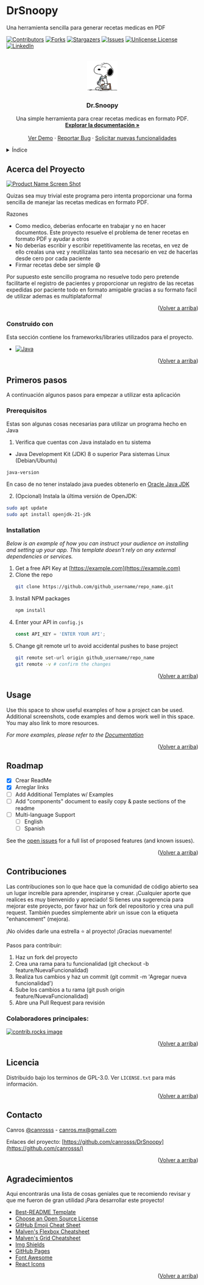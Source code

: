 # DrSnoopy
Una herramienta sencilla para generar recetas medicas en PDF

<!-- Improved compatibility of Volver a arriba link: See: https://github.com/canrosss/DrSnoopy/pull/73 -->
<a id="readme-top"></a>
<!--
*** Thanks for checking out the DrSnoopy. If you have a suggestion
*** that would make this better, please fork the repo and create a pull request
*** or simply open an issue with the tag "enhancement".
*** Don't forget to give the project a star!
*** Thanks again! Now go create something AMAZING! :D
-->


<!-- PROJECT SHIELDS -->
<!--
*** I'm using markdown "reference style" links for readability.
*** Reference links are enclosed in brackets [ ] instead of parentheses ( ).
*** See the bottom of this document for the declaration of the reference variables
*** for contributors-url, forks-url, etc. This is an optional, concise syntax you may use.
*** https://www.markdownguide.org/basic-syntax/#reference-style-links
-->
[![Contributors][contributors-shield]][contributors-url]
[![Forks][forks-shield]][forks-url]
[![Stargazers][stars-shield]][stars-url]
[![Issues][issues-shield]][issues-url]
[![Unlicense License][license-shield]][license-url]
[![LinkedIn][linkedin-shield]][linkedin-url]



<!-- PROJECT LOGO -->
<br />
<div align="center">
  <a href="https://github.com/canrosss/DrSnoopy/blob/main/logo/logo4.jpeg">
    <img src="logo/logo41.jpeg" alt="Logo" width="80" height="80">
  </a>

  <h3 align="center">Dr.Snoopy</h3>

  <p align="center">
    Una simple herramienta para crear recetas medicas en formato PDF.
    <br />
    <a href="https://github.com/canrosss/DrSnoopy"><strong>Explorar la documentación »</strong></a>
    <br />
    <br />
    <a href="https://github.com/canrosss/DrSnoopy">Ver Demo</a>
    &middot;
    <a href="https://github.com/canrosss/DrSnoopy/issues/new?labels=bug&template=bug-report---.md">Reportar Bug</a>
    &middot;
    <a href="https://github.com/canrosss/DrSnoopy/issues/new?labels=enhancement&template=feature-request---.md">Solicitar nuevas funcionalidades</a>
  </p>
</div>



<!-- TABLE OF CONTENTS -->
<details>
  <summary>Índice</summary>
  <ol>
    <li>
      <a href="#about-the-project">Acerca del Proyecto</a>
      <ul>
        <li><a href="#built-with">Hecho con</a></li>
      </ul>
    </li>
    <li>
      <a href="#getting-started">Iniciando</a>
      <ul>
        <li><a href="#prerequisites">Pre-requisitos</a></li>
        <li><a href="#installation">Instalación</a></li>
      </ul>
    </li>
    <li><a href="#usage">Modo de uso</a></li>
    <li><a href="#roadmap">Roadmap</a></li>
    <li><a href="#contributing">Contributing</a></li>
    <li><a href="#license">License</a></li>
    <li><a href="#contact">Contact</a></li>
    <li><a href="#acknowledgments">Acknowledgments</a></li>
  </ol>
</details>



<!-- ABOUT THE PROJECT -->
## Acerca del Proyecto

[![Product Name Screen Shot][product-screenshot]](https://example.com)

Quizas sea muy trivial este programa pero intenta proporcionar una forma sencilla de manejar las recetas medicas en formato PDF.

Razones
* Como medico, deberias enfocarte en trabajar y no en hacer documentos. Este proyecto resuelve el problema de tener recetas en formato PDF y ayudar a otros
* No deberías escribir y escribir repetitivamente las recetas, en vez de ello crealas una vez y reutilizalas tanto sea necesario en vez de hacerlas desde cero por cada paciente
* Firmar recetas debe ser simple :smile:

Por supuesto este sencillo programa no resuelve todo pero pretende facilitarte el registro de pacientes y proporcionar un registro de las recetas expedidas por paciente todo en formato amigable gracias a su formato facil de utilizar ademas es multiplataforma!

<p align="right">(<a href="#readme-top">Volver a arriba</a>)</p>



### Construido con

Esta sección contiene los frameworks/libraries utilizados para el proyecto. 

* [![Java][Java]][Java-url]

<p align="right">(<a href="#readme-top">Volver a arriba</a>)</p>



<!-- GETTING STARTED -->
## Primeros pasos

A continuación algunos pasos para empezar a utilizar esta aplicación

### Prerequisitos

Estas son algunas cosas necesarias para utilizar un programa hecho en Java

1. Verifica que cuentas con Java instalado en tu sistema

* Java Development Kit (JDK) 8 o superior
Para sistemas Linux (Debian/Ubuntu)
```sh
java-version
```
En caso de no tener instalado java puedes obtenerlo en [Oracle Java JDK]

2. (Opcional) Instala la última versión de OpenJDK:
```sh
sudo apt update
sudo apt install openjdk-21-jdk
  ```

### Installation

_Below is an example of how you can instruct your audience on installing and setting up your app. This template doesn't rely on any external dependencies or services._

1. Get a free API Key at [https://example.com](https://example.com)
2. Clone the repo
   ```sh
   git clone https://github.com/github_username/repo_name.git
   ```
3. Install NPM packages
   ```sh
   npm install
   ```
4. Enter your API in `config.js`
   ```js
   const API_KEY = 'ENTER YOUR API';
   ```
5. Change git remote url to avoid accidental pushes to base project
   ```sh
   git remote set-url origin github_username/repo_name
   git remote -v # confirm the changes
   ```

<p align="right">(<a href="#readme-top">Volver a arriba</a>)</p>



<!-- USAGE EXAMPLES -->
## Usage

Use this space to show useful examples of how a project can be used. Additional screenshots, code examples and demos work well in this space. You may also link to more resources.

_For more examples, please refer to the [Documentation](https://example.com)_

<p align="right">(<a href="#readme-top">Volver a arriba</a>)</p>



<!-- ROADMAP -->
## Roadmap

- [x] Crear ReadMe
- [x] Arreglar links
- [ ] Add Additional Templates w/ Examples
- [ ] Add "components" document to easily copy & paste sections of the readme
- [ ] Multi-language Support
    - [ ] English
    - [ ] Spanish

See the [open issues](https://github.com/canrosss/DrSnoopy/issues) for a full list of proposed features (and known issues).

<p align="right">(<a href="#readme-top">Volver a arriba</a>)</p>



<!-- CONTRIBUTING -->
## Contribuciones

Las contribuciones son lo que hace que la comunidad de código abierto sea un lugar increíble para aprender, inspirarse y crear. ¡Cualquier aporte que realices es muy bienvenido y apreciado! Si tienes una sugerencia para mejorar este proyecto, por favor haz un fork del repositorio y crea una pull request. También puedes simplemente abrir un issue con la etiqueta "enhancement" (mejora). 

¡No olvides darle una estrella ⭐ al proyecto! ¡Gracias nuevamente!

Pasos para contribuir:
  1.  Haz un fork del proyecto
  2.  Crea una rama para tu funcionalidad (git checkout -b feature/NuevaFuncionalidad)
  3.  Realiza tus cambios y haz un commit (git commit -m 'Agregar nueva funcionalidad')
  4.  Sube los cambios a tu rama (git push origin feature/NuevaFuncionalidad)
  5.  Abre una Pull Request para revisión


### Colaboradores principales:

<a href="https://github.com/canrosss/DrSnoopy/graphs/contributors">
  <img src="https://contrib.rocks/image?repo=canrosss/DrSnoopy" alt="contrib.rocks image" />
</a>

<p align="right">(<a href="#readme-top">Volver a arriba</a>)</p>



<!-- LICENSE -->
## Licencia

Distribuido bajo los terminos de GPL-3.0. Ver `LICENSE.txt` para más información.

<p align="right">(<a href="#readme-top">Volver a arriba</a>)</p>



<!-- CONTACT -->
## Contacto

Canros [@canrosss](https://x.com/canrosss) - canros.mx@gmail.com

Enlaces del proyecto: [https://github.com/canrosss/DrSnoopy](https://github.com/canrosss/)

<p align="right">(<a href="#readme-top">Volver a arriba</a>)</p>



<!-- ACKNOWLEDGMENTS -->
## Agradecimientos

Aqui encontrarás una lista de cosas geniales que te recomiendo revisar y que me fueron de gran utilidad ¡Para desarrollar este proyecto!

* [Best-README Template](https://github.com/othneildrew/Best-README-Template)
* [Choose an Open Source License](https://choosealicense.com)
* [GitHub Emoji Cheat Sheet](https://www.webpagefx.com/tools/emoji-cheat-sheet)
* [Malven's Flexbox Cheatsheet](https://flexbox.malven.co/)
* [Malven's Grid Cheatsheet](https://grid.malven.co/)
* [Img Shields](https://shields.io)
* [GitHub Pages](https://pages.github.com)
* [Font Awesome](https://fontawesome.com)
* [React Icons](https://react-icons.github.io/react-icons/search)

<p align="right">(<a href="#readme-top">Volver a arriba</a>)</p>



<!-- MARKDOWN LINKS & IMAGES -->
<!-- MARKDOWN IMAGES https://github.com/Ileriayo/markdown-badges --> 
<!-- https://www.markdownguide.org/basic-syntax/#reference-style-links -->
[contributors-shield]: https://img.shields.io/github/contributors/canrosss/DrSnoopy.svg?style=for-the-badge
[contributors-url]: https://github.com/canrosss/DrSnoopy/graphs/contributors
[forks-shield]: https://img.shields.io/github/forks/canrosss/DrSnoopy.svg?style=for-the-badge
[forks-url]: https://github.com/canrosss/DrSnoopy/network/members
[stars-shield]: https://img.shields.io/github/stars/canrosss/DrSnoopy.svg?style=for-the-badge
[stars-url]: https://github.com/canrosss/DrSnoopy/stargazers
[issues-shield]: https://img.shields.io/github/issues/canrosss/DrSnoopy.svg?style=for-the-badge
[issues-url]: https://github.com/canrosss/DrSnoopy/issues
[license-shield]: https://img.shields.io/github/license/canrosss/DrSnoopy.svg?style=for-the-badge
[license-url]: https://github.com/canrosss/DrSnoopy/blob/master/LICENSE.txt
[linkedin-shield]: https://img.shields.io/badge/-LinkedIn-black.svg?style=for-the-badge&logo=linkedin&colorB=555
[linkedin-url]: https://linkedin.com/in/carlos-manuel-garcia-rodriguez-734719358
[product-screenshot]: images/screenshot.png
[Java]: https://img.shields.io/badge/java-%23ED8B00.svg?style=for-the-badge&logo=openjdk&logoColor=white
[Java-url]: https://www.java.com
[Oracle Java JDK]: https://www.oracle.com/java/technologies/downloads
[React.js]: https://img.shields.io/badge/React-20232A?style=for-the-badge&logo=react&logoColor=61DAFB
[React-url]: https://reactjs.org/
[Vue.js]: https://img.shields.io/badge/Vue.js-35495E?style=for-the-badge&logo=vuedotjs&logoColor=4FC08D
[Vue-url]: https://vuejs.org/
[Angular.io]: https://img.shields.io/badge/Angular-DD0031?style=for-the-badge&logo=angular&logoColor=white
[Angular-url]: https://angular.io/
[Svelte.dev]: https://img.shields.io/badge/Svelte-4A4A55?style=for-the-badge&logo=svelte&logoColor=FF3E00
[Svelte-url]: https://svelte.dev/
[Laravel.com]: https://img.shields.io/badge/Laravel-FF2D20?style=for-the-badge&logo=laravel&logoColor=white
[Laravel-url]: https://laravel.com
[Bootstrap.com]: https://img.shields.io/badge/Bootstrap-563D7C?style=for-the-badge&logo=bootstrap&logoColor=white
[Bootstrap-url]: https://getbootstrap.com
[JQuery.com]: https://img.shields.io/badge/jQuery-0769AD?style=for-the-badge&logo=jquery&logoColor=white
[JQuery-url]: https://jquery.com 
